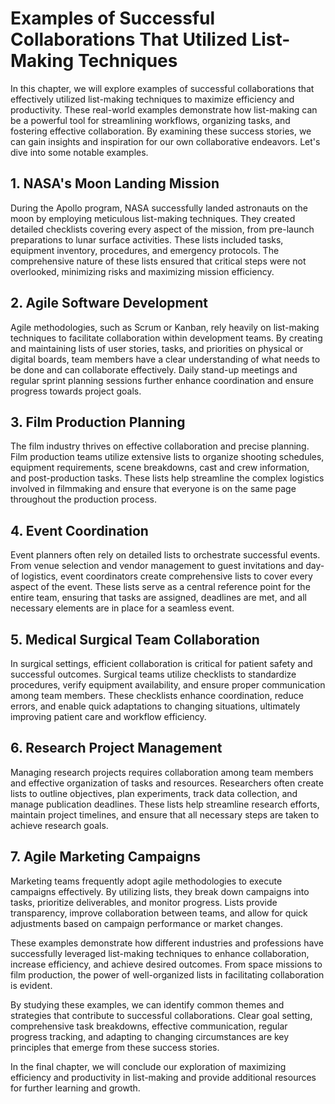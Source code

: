 Examples of Successful Collaborations That Utilized List-Making Techniques
======================================================================================

In this chapter, we will explore examples of successful collaborations that effectively utilized list-making techniques to maximize efficiency and productivity. These real-world examples demonstrate how list-making can be a powerful tool for streamlining workflows, organizing tasks, and fostering effective collaboration. By examining these success stories, we can gain insights and inspiration for our own collaborative endeavors. Let's dive into some notable examples.

**1. NASA's Moon Landing Mission**
----------------------------------

During the Apollo program, NASA successfully landed astronauts on the moon by employing meticulous list-making techniques. They created detailed checklists covering every aspect of the mission, from pre-launch preparations to lunar surface activities. These lists included tasks, equipment inventory, procedures, and emergency protocols. The comprehensive nature of these lists ensured that critical steps were not overlooked, minimizing risks and maximizing mission efficiency.

**2. Agile Software Development**
---------------------------------

Agile methodologies, such as Scrum or Kanban, rely heavily on list-making techniques to facilitate collaboration within development teams. By creating and maintaining lists of user stories, tasks, and priorities on physical or digital boards, team members have a clear understanding of what needs to be done and can collaborate effectively. Daily stand-up meetings and regular sprint planning sessions further enhance coordination and ensure progress towards project goals.

**3. Film Production Planning**
-------------------------------

The film industry thrives on effective collaboration and precise planning. Film production teams utilize extensive lists to organize shooting schedules, equipment requirements, scene breakdowns, cast and crew information, and post-production tasks. These lists help streamline the complex logistics involved in filmmaking and ensure that everyone is on the same page throughout the production process.

**4. Event Coordination**
-------------------------

Event planners often rely on detailed lists to orchestrate successful events. From venue selection and vendor management to guest invitations and day-of logistics, event coordinators create comprehensive lists to cover every aspect of the event. These lists serve as a central reference point for the entire team, ensuring that tasks are assigned, deadlines are met, and all necessary elements are in place for a seamless event.

**5. Medical Surgical Team Collaboration**
------------------------------------------

In surgical settings, efficient collaboration is critical for patient safety and successful outcomes. Surgical teams utilize checklists to standardize procedures, verify equipment availability, and ensure proper communication among team members. These checklists enhance coordination, reduce errors, and enable quick adaptations to changing situations, ultimately improving patient care and workflow efficiency.

**6. Research Project Management**
----------------------------------

Managing research projects requires collaboration among team members and effective organization of tasks and resources. Researchers often create lists to outline objectives, plan experiments, track data collection, and manage publication deadlines. These lists help streamline research efforts, maintain project timelines, and ensure that all necessary steps are taken to achieve research goals.

**7. Agile Marketing Campaigns**
--------------------------------

Marketing teams frequently adopt agile methodologies to execute campaigns effectively. By utilizing lists, they break down campaigns into tasks, prioritize deliverables, and monitor progress. Lists provide transparency, improve collaboration between teams, and allow for quick adjustments based on campaign performance or market changes.

These examples demonstrate how different industries and professions have successfully leveraged list-making techniques to enhance collaboration, increase efficiency, and achieve desired outcomes. From space missions to film production, the power of well-organized lists in facilitating collaboration is evident.

By studying these examples, we can identify common themes and strategies that contribute to successful collaborations. Clear goal setting, comprehensive task breakdowns, effective communication, regular progress tracking, and adapting to changing circumstances are key principles that emerge from these success stories.

In the final chapter, we will conclude our exploration of maximizing efficiency and productivity in list-making and provide additional resources for further learning and growth.

